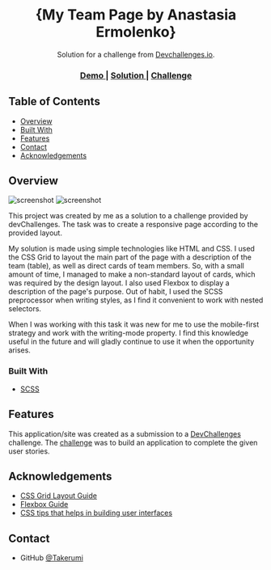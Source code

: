<h1 align="center">{My Team Page by Anastasia Ermolenko}</h1>

<div align="center">
   Solution for a challenge from  <a href="http://devchallenges.io" target="_blank">Devchallenges.io</a>.
</div>

<div align="center">
  <h3>
    <a href="https://heartfelt-twilight-bda611.netlify.app/">
      Demo
    </a>
    <span> | </span>
    <a href="https://{your-url-to-the-solution}">
      Solution
    </a>
    <span> | </span>
    <a href="https://devchallenges.io/challenges/hhmesazsqgKXrTkYkt0U">
      Challenge
    </a>
  </h3>
</div>

## Table of Contents

- [Overview](#overview)
- [Built With](#built-with)
- [Features](#features)
- [Contact](#contact)
- [Acknowledgements](#acknowledgements)

## Overview

![screenshot](https://user-images.githubusercontent.com/63417290/213486538-9f82d236-f93f-42ec-abb3-dcbec59da6fc.png)
![screenshot](https://user-images.githubusercontent.com/63417290/213486508-32467044-d310-4c2a-99c4-c4d6ef9a005f.png)

This project was created by me as a solution to a challenge provided by devChallenges.
The task was to create a responsive page according to the provided layout.

My solution is made using simple technologies like HTML and CSS.
I used the CSS Grid to layout the main part of the page with a description of the team (table), as well as direct cards of team members. So, with a small amount of time, I managed to make a non-standard layout of cards, which was required by the design layout.
I also used Flexbox to display a description of the page's purpose.
Out of habit, I used the SCSS preprocessor when writing styles, as I find it convenient to work with nested selectors.

When I was working with this task it was new for me to use the mobile-first strategy and work with the writing-mode property. I find this knowledge useful in the future and will gladly continue to use it when the opportunity arises.

### Built With

- [SCSS](https://sass-scss.ru/)

## Features

This application/site was created as a submission to a [DevChallenges](https://devchallenges.io/challenges) challenge. The [challenge](https://devchallenges.io/challenges/hhmesazsqgKXrTkYkt0U) was to build an application to complete the given user stories.

## Acknowledgements

- [CSS Grid Layout Guide](https://doka.guide/css/grid-guide/)
- [Flexbox Guide](https://doka.guide/css/flexbox-guide/)
- [ CSS tips that helps in building user interfaces](https://defensivecss.dev/)

## Contact

- GitHub [@Takerumi](https://github.com/Takerumi)

